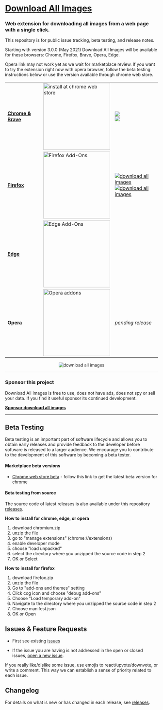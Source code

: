  # [Download All Images](https://download-all-images.mobilefirst.me)

### Web extension for downloading all images from a web page with a single click.

This repository is for public issue tracking, beta testing, and release notes.

Starting with version 3.0.0 (May 2021) Download All Images will be available for these browsers: Chrome, Firefox, Brave, Opera, Edge. 
 
Opera link may not work yet as we wait for marketplace review. If you  want to try the extension right now with opera browser, follow the beta testing instructions below or use the version available through chrome web store.

<table align="center">
<tr><td><strong><a href="https://chrome.google.com/webstore/detail/ifipmflagepipjokmbdecpmjbibjnakm">Chrome & Brave</a></strong></td>
<td><a href="https://chrome.google.com/webstore/detail/ifipmflagepipjokmbdecpmjbibjnakm"><img alt="install at chrome web store" width="220" src="https://raw.githubusercontent.com/MobileFirstLLC/download-all-images/master/.github/badge-chrome.png"/></a></td>
<td><a href="https://chrome.google.com/webstore/detail/ifipmflagepipjokmbdecpmjbibjnakm" rel="nofollow"><img src="https://img.shields.io/chrome-web-store/users/ifipmflagepipjokmbdecpmjbibjnakm?logo=googlechrome&style=social"></a><br/><a href="https://chrome.google.com/webstore/detail/ifipmflagepipjokmbdecpmjbibjnakm" rel="nofollow"><img src="https://img.shields.io/chrome-web-store/rating/ifipmflagepipjokmbdecpmjbibjnakm?logo=googlechrome&style=social"></a></td></tr>
<tr><td><strong><a href="https://addons.mozilla.org/en-US/firefox/addon/download-all-images/">Firefox</a></strong></td>
<td><a href="https://addons.mozilla.org/en-US/firefox/addon/download-all-images/"><img alt="Firefox Add-Ons" width="220" src="https://raw.githubusercontent.com/MobileFirstLLC/download-all-images/master/.github/badge-firefox.png"/></a></td>
<td><a href="https://addons.mozilla.org/en-US/firefox/addon/download-all-images/"><img src='https://img.shields.io/amo/users/download-all-images?style=social&logo=firefoxbrowser' alt="download all images" /></a><br/><a href="https://addons.mozilla.org/en-US/firefox/addon/download-all-images/"><img src='https://img.shields.io/amo/rating/download-all-images?style=social&logo=firefoxbrowser' alt="download all images" /></a></td></tr>  
<tr><td><strong><a href="https://microsoftedge.microsoft.com/addons/detail/hpceppbbhmfebdnpaeiififakbogkgfa">Edge</a></strong></td>
<td><a href="https://microsoftedge.microsoft.com/addons/detail/hpceppbbhmfebdnpaeiififakbogkgfa"><img alt="Edge Add-Ons" width="220" src="https://raw.githubusercontent.com/MobileFirstLLC/download-all-images/master/.github/badge-edge.png"/></a></td>
<td><a href="https://microsoftedge.microsoft.com/addons/detail/hpceppbbhmfebdnpaeiififakbogkgfa"><img src="https://img.shields.io/badge/dynamic/json?label=users&query=activeInstallCount&url=https%3A%2F%2Fmicrosoftedge.microsoft.com%2Faddons%2Fgetproductdetailsbycrxid%2Fhpceppbbhmfebdnpaeiififakbogkgfa&style=social&logo=microsoftedge" alt="" /></a><br/><a href="https://microsoftedge.microsoft.com/addons/detail/hpceppbbhmfebdnpaeiififakbogkgfa"><img src="https://img.shields.io/badge/dynamic/json?label=Rating&query=averageRating&suffix=%2F5&url=https%3A%2F%2Fmicrosoftedge.microsoft.com%2Faddons%2Fgetproductdetailsbycrxid%2Fhpceppbbhmfebdnpaeiififakbogkgfa&style=social&logo=microsoftedge" alt="" /></a></td></tr>
<tr><td><strong>Opera</strong></td>
<td><a href="https://addons.opera.com/en/extensions/details/download-all-images-3/"><img alt="Opera addons" src="https://raw.githubusercontent.com/MobileFirstLLC/download-all-images/master/.github/badge-opera.png" width="220" /></a></td>
<td><i>pending release</i></td></tr>
</table>


<p align="center">
<img src="https://raw.githubusercontent.com/MobileFirstLLC/download-all-images/master/.github/feature.png" alt="download all images" style="max-width:800px" />
</p>

* * *

### Sponsor this project

Download All Images is free to use, does not have ads, does not spy or sell your data. If you find it useful sponsor its continued development.

**[Sponsor download all images](https://www.buymeacoffee.com/mobilefirstllc)**

* * *

## Beta Testing

Beta testing is an important part of software lifecycle and allows you to obtain
early releases and provide feedback to the developer before software is released to
a larger audience. We encourage you to contribute to the development of this software
by becoming a beta tester.

#### Marketplace beta versions

- [Chrome web store beta](https://chrome.google.com/webstore/detail/pbpfcndidgbhgkocfmkoaddgpnfieijn) - follow this link to get the latest beta version for chrome

#### Beta testing from source

The source code of latest releases is also available under this repository [releases](https://github.com/MobileFirstLLC/download-all-images/releases). 

**How to install for chrome, edge, or opera**

1. download chromium.zip
2. unzip the file
3. go to "manage extensions" (chrome://extensions)
4. enable developer mode
5. choose "load unpacked"
6. select the directory where you unzipped the source code in step 2
7. OK or Select

**How to install for firefox**

1. download firefox.zip
2. unzip the file
3. Go to "add-ons and themes" setting
4. Click cog icon and choose "debug add-ons"
5. Choose "Load temporary add-on"
6. Navigate to the directory where you unzipped the source code in step 2
7. Choose manifest.json
8. OK or Open

## Issues & Feature Requests

- First see existing [issues](https://github.com/MobileFirstLLC/download-all-images/issues)

- If the issue you are having is not addressed in the open or closed issues, [open a new issue](https://github.com/MobileFirstLLC/download-all-images/issues/new/choose).

If you really like/dislike some issue, use emojis to react/upvote/downvote, or write a comment. This way we can establish a sense of priority related to each issue. 

## Changelog

For details on what is new or has changed in each release, see [releases](https://github.com/MobileFirstLLC/download-all-images/releases).
